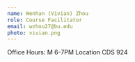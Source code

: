 ```yaml
---
name: Wenhan (Vivian) Zhou
role: Course Facilitator
email: wzhou27@bu.edu
photo: vivian.png
---
```


Office Hours: M 6-7PM Location CDS 924
